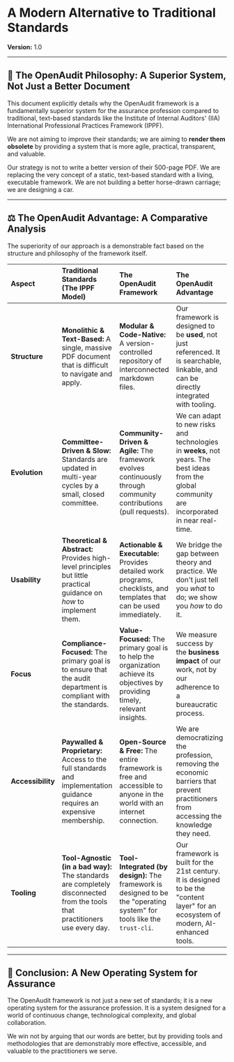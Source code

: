 # A Modern Alternative to Traditional Standards

**Version:** 1.0

---

## 🎯 The OpenAudit Philosophy: A Superior System, Not Just a Better Document

This document explicitly details why the OpenAudit framework is a fundamentally superior system for the assurance profession compared to traditional, text-based standards like the Institute of Internal Auditors' (IIA) International Professional Practices Framework (IPPF).

We are not aiming to improve their standards; we are aiming to **render them obsolete** by providing a system that is more agile, practical, transparent, and valuable.

Our strategy is not to write a better version of their 500-page PDF. We are replacing the very concept of a static, text-based standard with a living, executable framework. We are not building a better horse-drawn carriage; we are designing a car.

--- 

## ⚖️ The OpenAudit Advantage: A Comparative Analysis

The superiority of our approach is a demonstrable fact based on the structure and philosophy of the framework itself.

| Aspect | Traditional Standards (The IPPF Model) | The OpenAudit Framework | **The OpenAudit Advantage** |
| :--- | :--- | :--- | :--- |
| **Structure** | **Monolithic & Text-Based:** A single, massive PDF document that is difficult to navigate and apply. | **Modular & Code-Native:** A version-controlled repository of interconnected markdown files. | Our framework is designed to be **used**, not just referenced. It is searchable, linkable, and can be directly integrated with tooling. |
| **Evolution** | **Committee-Driven & Slow:** Standards are updated in multi-year cycles by a small, closed committee. | **Community-Driven & Agile:** The framework evolves continuously through community contributions (pull requests). | We can adapt to new risks and technologies in **weeks**, not years. The best ideas from the global community are incorporated in near real-time. |
| **Usability** | **Theoretical & Abstract:** Provides high-level principles but little practical guidance on *how* to implement them. | **Actionable & Executable:** Provides detailed work programs, checklists, and templates that can be used immediately. | We bridge the gap between theory and practice. We don't just tell you *what* to do; we show you *how* to do it. |
| **Focus** | **Compliance-Focused:** The primary goal is to ensure that the audit department is compliant with the standards. | **Value-Focused:** The primary goal is to help the organization achieve its objectives by providing timely, relevant insights. | We measure success by the **business impact** of our work, not by our adherence to a bureaucratic process. |
| **Accessibility** | **Paywalled & Proprietary:** Access to the full standards and implementation guidance requires an expensive membership. | **Open-Source & Free:** The entire framework is free and accessible to anyone in the world with an internet connection. | We are democratizing the profession, removing the economic barriers that prevent practitioners from accessing the knowledge they need. |
| **Tooling** | **Tool-Agnostic (in a bad way):** The standards are completely disconnected from the tools that practitioners use every day. | **Tool-Integrated (by design):** The framework is designed to be the "operating system" for tools like the `trust-cli`. | Our framework is built for the 21st century. It is designed to be the "content layer" for an ecosystem of modern, AI-enhanced tools. |

--- 

## 🚀 Conclusion: A New Operating System for Assurance

The OpenAudit framework is not just a new set of standards; it is a new operating system for the assurance profession. It is a system designed for a world of continuous change, technological complexity, and global collaboration.

We win not by arguing that our words are better, but by providing tools and methodologies that are demonstrably more effective, accessible, and valuable to the practitioners we serve.

